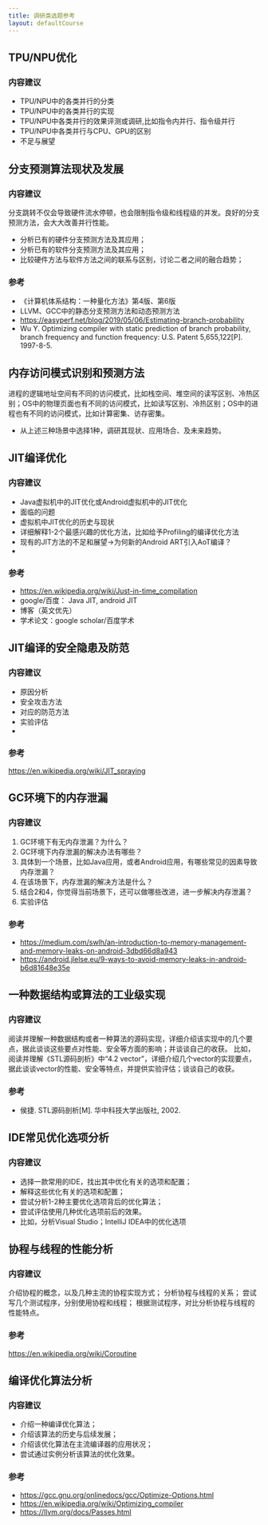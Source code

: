 ```yaml
---
title: 调研类选题参考
layout: defaultCourse
---
```


## TPU/NPU优化
### 内容建议
- TPU/NPU中的各类并行的分类
- TPU/NPU中的各类并行的实现
- TPU/NPU中各类并行的效果评测或调研,比如指令内并行、指令级并行
- TPU/NPU中各类并行与CPU、GPU的区别
- 不足与展望

## 分支预测算法现状及发展
### 内容建议
分支跳转不仅会导致硬件流水停顿，也会限制指令级和线程级的并发。良好的分支预测方法，会大大改善并行性能。
- 分析已有的硬件分支预测方法及其应用；
- 分析已有的软件分支预测方法及其应用；
- 比较硬件方法与软件方法之间的联系与区别，讨论二者之间的融合趋势；

### 参考
- 《计算机体系结构：一种量化方法》第4版、第6版
- LLVM、GCC中的静态分支预测方法和动态预测方法
- https://easyperf.net/blog/2019/05/06/Estimating-branch-probability
- Wu Y. Optimizing compiler with static prediction of branch probability, branch frequency and function frequency: U.S. Patent 5,655,122[P]. 1997-8-5.

## 内存访问模式识别和预测方法
进程的逻辑地址空间有不同的访问模式，比如栈空间、堆空间的读写区别、冷热区别；OS中的物理页面也有不同的访问模式，比如读写区别、冷热区别；OS中的进程也有不同的访问模式，比如计算密集、访存密集。
- 从上述三种场景中选择1种，调研其现状、应用场合、及未来趋势。

## JIT编译优化
### 内容建议
- Java虚拟机中的JIT优化或Android虚拟机中的JIT优化
- 面临的问题
- 虚拟机中JIT优化的历史与现状
- 详细解释1-2个最感兴趣的优化方法，比如给予Profiling的编译优化方法
- 现有的JIT方法的不足和展望->为何新的Android ART引入AoT编译？
- 
### 参考
- https://en.wikipedia.org/wiki/Just-in-time_compilation
- google/百度： Java JIT, android JIT
- 博客（英文优先）
- 学术论文：google scholar/百度学术

## JIT编译的安全隐患及防范
### 内容建议
- 原因分析
- 安全攻击方法
- 对应的防范方法
- 实验评估
- 
### 参考
https://en.wikipedia.org/wiki/JIT_spraying


## GC环境下的内存泄漏
### 内容建议
1. GC环境下有无内存泄漏？为什么？
2. GC环境下内存泄漏的解决办法有哪些？
3. 具体到一个场景，比如Java应用，或者Android应用，有哪些常见的因素导致内存泄漏？
4. 在该场景下，内存泄漏的解决方法是什么？
5. 结合2和4，你觉得当前场景下，还可以做哪些改进，进一步解决内存泄漏？
6. 实验评估
   
### 参考
- https://medium.com/swlh/an-introduction-to-memory-management-and-memory-leaks-on-android-3dbd66d8a943
- https://android.jlelse.eu/9-ways-to-avoid-memory-leaks-in-android-b6d81648e35e
  
## 一种数据结构或算法的工业级实现
### 内容建议
阅读并理解一种数据结构或者一种算法的源码实现，详细介绍该实现中的几个要点，据此谈谈这些要点对性能、安全等方面的影响；并谈谈自己的收获。
比如，阅读并理解《STL源码剖析》中“4.2 vector”，详细介绍几个vector的实现要点，据此谈谈vector的性能、安全等特点，并提供实验评估；谈谈自己的收获。

### 参考
- 侯捷. STL源码剖析[M]. 华中科技大学出版社, 2002.

## IDE常见优化选项分析
### 内容建议
- 选择一款常用的IDE，找出其中优化有关的选项和配置；
- 解释这些优化有关的选项和配置；
- 尝试分析1-2种主要优化选项背后的优化算法；
- 尝试评估使用几种优化选项前后的效果。
- 比如，分析Visual Studio；IntelliJ IDEA中的优化选项
  
## 协程与线程的性能分析
### 内容建议
介绍协程的概念，以及几种主流的协程实现方式；
分析协程与线程的关系；
尝试写几个测试程序，分别使用协程和线程；
根据测试程序，对比分析协程与线程的性能特点。

### 参考
https://en.wikipedia.org/wiki/Coroutine
## 编译优化算法分析
### 内容建议
- 介绍一种编译优化算法；
- 介绍该算法的历史与后续发展；
- 介绍该优化算法在主流编译器的应用状况；
- 尝试通过实例分析该算法的优化效果。
  
### 参考
- https://gcc.gnu.org/onlinedocs/gcc/Optimize-Options.html
- https://en.wikipedia.org/wiki/Optimizing_compiler
- https://llvm.org/docs/Passes.html

